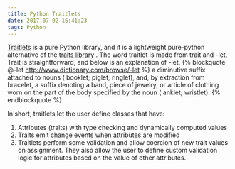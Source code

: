 ```yaml
---
title: Python Traitlets
date: 2017-07-02 16:41:23
tags: Python
---
```


[Traitlets](https://github.com/ipython/traitlets) is a pure Python library, and it is a lightweight pure-python alternative of the [traits library](http://code.enthought.com/projects/traits/) . The word traitlet is made from trait and -let. Trait is straightforward, and below is an explanation of -let.
{% blockquote @-let http://www.dictionary.com/browse/-let %}
a diminutive suffix attached to nouns ( booklet; piglet; ringlet), and, by extraction from bracelet, a suffix denoting a band, piece of jewelry, or article of clothing worn on the part of the body specified by the noun ( anklet; wristlet).
{% endblockquote %}   

In short, traitlets let the user define classes that have:
1. Attributes (traits) with type checking and dynamically computed values
2. Traits emit change events when attributes are modified
3. Traitlets perform some validation and allow coercion of new trait values on assignment. They also allow the user to define custom validation logic for attributes based on the value of other attributes.
